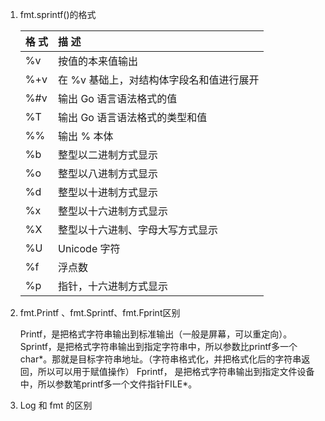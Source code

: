1. fmt.sprintf()的格式

   | 格  式 | 描  述                                   |
   | :----- | :--------------------------------------- |
   | %v     | 按值的本来值输出                         |
   | %+v    | 在 %v 基础上，对结构体字段名和值进行展开 |
   | %#v    | 输出 Go 语言语法格式的值                 |
   | %T     | 输出 Go 语言语法格式的类型和值           |
   | %%     | 输出 % 本体                              |
   | %b     | 整型以二进制方式显示                     |
   | %o     | 整型以八进制方式显示                     |
   | %d     | 整型以十进制方式显示                     |
   | %x     | 整型以十六进制方式显示                   |
   | %X     | 整型以十六进制、字母大写方式显示         |
   | %U     | Unicode 字符                             |
   | %f     | 浮点数                                   |
   | %p     | 指针，十六进制方式显示                   |

2. fmt.Printf 、fmt.Sprintf、fmt.Fprint区别

   Printf，是把格式字符串输出到标准输出（一般是屏幕，可以重定向）。
   Sprintf，是把格式字符串输出到指定字符串中，所以参数比printf多一个char*。那就是目标字符串地址。（字符串格式化，并把格式化后的字符串返回，所以可以用于赋值操作）
   Fprintf， 是把格式字符串输出到指定文件设备中，所以参数笔printf多一个文件指针FILE*。
   
3. Log 和 fmt 的区别
